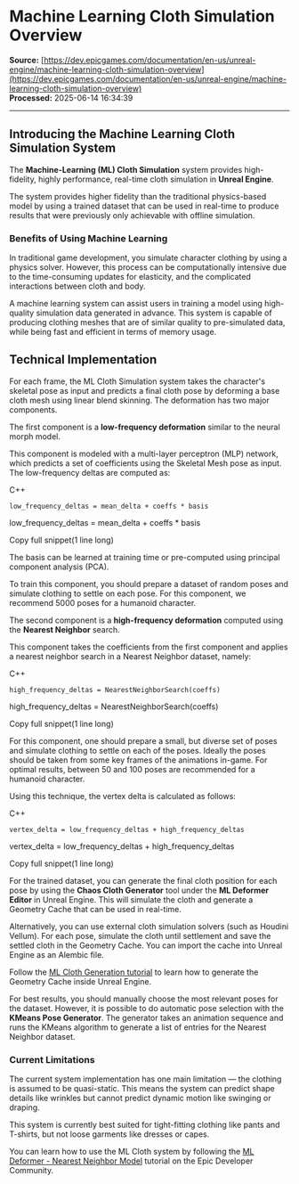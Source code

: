 # Machine Learning Cloth Simulation Overview

**Source:** [https://dev.epicgames.com/documentation/en-us/unreal-engine/machine-learning-cloth-simulation-overview](https://dev.epicgames.com/documentation/en-us/unreal-engine/machine-learning-cloth-simulation-overview)  
**Processed:** 2025-06-14 16:34:39

---

## Introducing the Machine Learning Cloth Simulation System

The **Machine-Learning (ML) Cloth Simulation** system provides high-fidelity, highly performance, real-time cloth simulation in **Unreal Engine**.

The system provides higher fidelity than the traditional physics-based model by using a trained dataset that can be used in real-time to produce results that were previously only achievable with offline simulation.

### Benefits of Using Machine Learning

In traditional game development, you simulate character clothing by using a physics solver. However, this process can be computationally intensive due to the time-consuming updates for elasticity, and the complicated interactions between cloth and body.

A machine learning system can assist users in training a model using high-quality simulation data generated in advance. This system is capable of producing clothing meshes that are of similar quality to pre-simulated data, while being fast and efficient in terms of memory usage.

## Technical Implementation

For each frame, the ML Cloth Simulation system takes the character's skeletal pose as input and predicts a final cloth pose by deforming a base cloth mesh using linear blend skinning. The deformation has two major components.

The first component is a **low-frequency deformation** similar to the neural morph model.

This component is modeled with a multi-layer perceptron (MLP) network, which predicts a set of coefficients using the Skeletal Mesh pose as input. The low-frequency deltas are computed as:

C++

`low_frequency_deltas = mean_delta + coeffs * basis`

low\_frequency\_deltas = mean\_delta + coeffs \* basis

Copy full snippet(1 line long)

The basis can be learned at training time or pre-computed using principal component analysis (PCA).

To train this component, you should prepare a dataset of random poses and simulate clothing to settle on each pose. For this component, we recommend 5000 poses for a humanoid character.

The second component is a **high-frequency deformation** computed using the **Nearest Neighbor** search.

This component takes the coefficients from the first component and applies a nearest neighbor search in a Nearest Neighbor dataset, namely:

C++

`high_frequency_deltas = NearestNeighborSearch(coeffs)`

high\_frequency\_deltas = NearestNeighborSearch(coeffs)

Copy full snippet(1 line long)

For this component, one should prepare a small, but diverse set of poses and simulate clothing to settle on each of the poses. Ideally the poses should be taken from some key frames of the animations in-game. For optimal results, between 50 and 100 poses are recommended for a humanoid character.

Using this technique, the vertex delta is calculated as follows:

C++

`vertex_delta = low_frequency_deltas + high_frequency_deltas`

vertex\_delta = low\_frequency\_deltas + high\_frequency\_deltas

Copy full snippet(1 line long)

For the trained dataset, you can generate the final cloth position for each pose by using the **Chaos Cloth Generator** tool under the **ML Deformer Editor** in Unreal Engine. This will simulate the cloth and generate a Geometry Cache that can be used in real-time.

Alternatively, you can use external cloth simulation solvers (such as Houdini Vellum). For each pose, simulate the cloth until settlement and save the settled cloth in the Geometry Cache. You can import the cache into Unreal Engine as an Alembic file.

Follow the [ML Cloth Generation tutorial](https://dev.epicgames.com/community/learning/tutorials/PdRX/unreal-engine-ml-cloth-generation) to learn how to generate the Geometry Cache inside Unreal Engine.

For best results, you should manually choose the most relevant poses for the dataset. However, it is possible to do automatic pose selection with the **KMeans Pose Generator**. The generator takes an animation sequence and runs the KMeans algorithm to generate a list of entries for the Nearest Neighbor dataset.

### Current Limitations

The current system implementation has one main limitation — the clothing is assumed to be quasi-static. This means the system can predict shape details like wrinkles but cannot predict dynamic motion like swinging or draping.

This system is currently best suited for tight-fitting clothing like pants and T-shirts, but not loose garments like dresses or capes.

You can learn how to use the ML Cloth system by following the [ML Deformer - Nearest Neighbor Model](https://dev.epicgames.com/community/learning/tutorials/pwaY/unreal-engine-nearest-neighbor-model-5-4) tutorial on the Epic Developer Community.